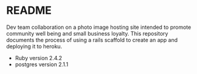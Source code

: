 # README

Dev team collaboration on a photo image hosting site intended to promote community well being and small business loyalty.   This repository documents the process of using a rails scaffold to create an app and deploying it to heroku.    

* Ruby version 2.4.2
* postgres version 2.1.1

